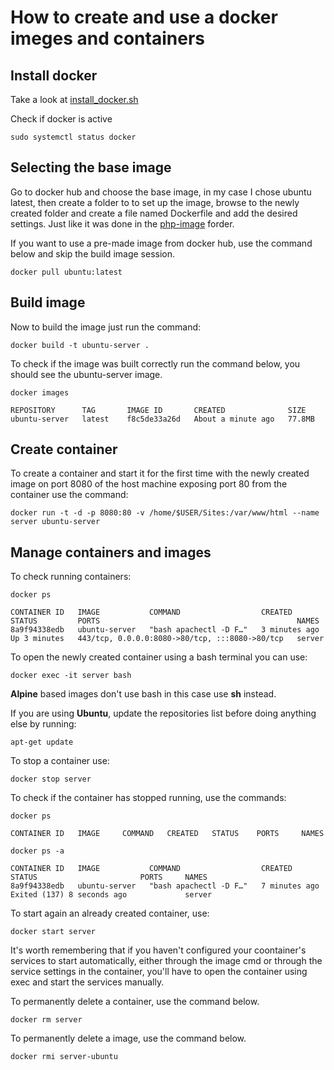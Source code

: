 # How to create and use a docker imeges and containers

## Install docker

Take a look at [install_docker.sh](../scripts/install_docker.sh)

Check if docker is active

```
sudo systemctl status docker
```

## Selecting the base image

Go to docker hub and choose the base image, in my case I chose ubuntu latest, then create a folder to to set up the image, browse to the newly created folder and create a file named Dockerfile and add the desired settings. Just like it was done in the [php-image](../scripts/docker/php-image/) forder.

If you want to use a pre-made image from docker hub, use the command below and skip the build image session.

```
docker pull ubuntu:latest
```

## Build image

Now to build the image just run the command:

```
docker build -t ubuntu-server .
```

To check if the image was built correctly run the command below, you should see the ubuntu-server image.

```
docker images

REPOSITORY      TAG       IMAGE ID       CREATED              SIZE
ubuntu-server   latest    f8c5de33a26d   About a minute ago   77.8MB
```

## Create container

To create a container and start it for the first time with the newly created image on port 8080 of the host machine exposing port 80 from the container use the command:

```
docker run -t -d -p 8080:80 -v /home/$USER/Sites:/var/www/html --name server ubuntu-server
```

## Manage containers and images

To check running containers:

```
docker ps

CONTAINER ID   IMAGE           COMMAND                  CREATED         STATUS         PORTS                                            NAMES
8a9f94338edb   ubuntu-server   "bash apachectl -D F…"   3 minutes ago   Up 3 minutes   443/tcp, 0.0.0.0:8080->80/tcp, :::8080->80/tcp   server
```

To open the newly created container using a bash terminal you can use:

```
docker exec -it server bash
```

**Alpine** based images don't use bash in this case use **sh** instead.

If you are using **Ubuntu**, update the repositories list before doing anything else by running:

```
apt-get update
```

To stop a container use:

```
docker stop server
```

To check if the container has stopped running, use the commands:

```
docker ps

CONTAINER ID   IMAGE     COMMAND   CREATED   STATUS    PORTS     NAMES

docker ps -a

CONTAINER ID   IMAGE           COMMAND                  CREATED         STATUS                       PORTS     NAMES
8a9f94338edb   ubuntu-server   "bash apachectl -D F…"   7 minutes ago   Exited (137) 8 seconds ago             server
```

To start again an already created container, use:

```
docker start server
```

It's worth remembering that if you haven't configured your coontainer's services to start automatically, either through the image cmd or through the service settings in the container, you'll have to open the container using exec and start the services manually.

To permanently delete a container, use the command below.

```
docker rm server
```

To permanently delete a image, use the command below.

```
docker rmi server-ubuntu
```